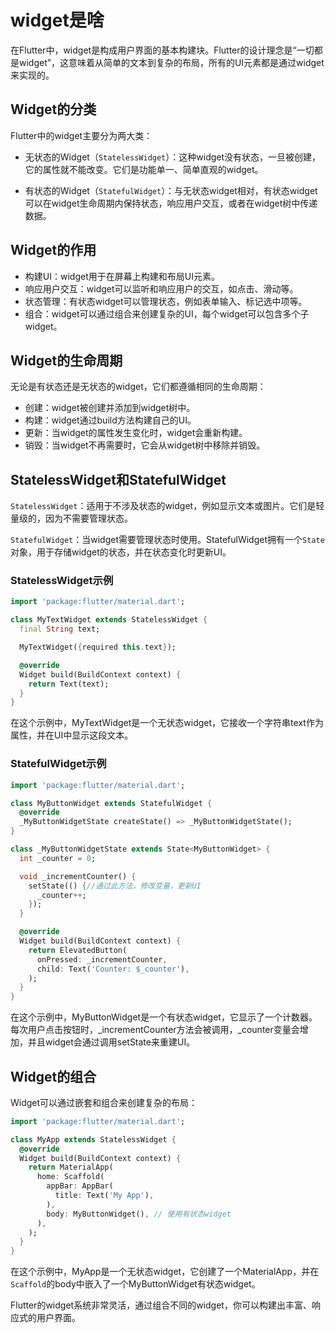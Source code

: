 # widget是啥

在Flutter中，widget是构成用户界面的基本构建块。Flutter的设计理念是“一切都是widget”，这意味着从简单的文本到复杂的布局，所有的UI元素都是通过widget来实现的。

## Widget的分类

Flutter中的widget主要分为两大类：

* 无状态的Widget（`StatelessWidget`）：这种widget没有状态，一旦被创建，它的属性就不能改变。它们是功能单一、简单直观的widget。

* 有状态的Widget（`StatefulWidget`）：与无状态widget相对，有状态widget可以在widget生命周期内保持状态，响应用户交互，或者在widget树中传递数据。

## Widget的作用

* 构建UI：widget用于在屏幕上构建和布局UI元素。
* 响应用户交互：widget可以监听和响应用户的交互，如点击、滑动等。
* 状态管理：有状态widget可以管理状态，例如表单输入、标记选中项等。
* 组合：widget可以通过组合来创建复杂的UI，每个widget可以包含多个子widget。

## Widget的生命周期

无论是有状态还是无状态的widget，它们都遵循相同的生命周期：

* 创建：widget被创建并添加到widget树中。
* 构建：widget通过build方法构建自己的UI。
* 更新：当widget的属性发生变化时，widget会重新构建。
* 销毁：当widget不再需要时，它会从widget树中移除并销毁。

## StatelessWidget和StatefulWidget

`StatelessWidget`：适用于不涉及状态的widget，例如显示文本或图片。它们是轻量级的，因为不需要管理状态。

`StatefulWidget`：当widget需要管理状态时使用。StatefulWidget拥有一个`State`对象，用于存储widget的状态，并在状态变化时更新UI。

### StatelessWidget示例

```dart
import 'package:flutter/material.dart';

class MyTextWidget extends StatelessWidget {
  final String text;

  MyTextWidget({required this.text});

  @override
  Widget build(BuildContext context) {
    return Text(text);
  }
}
```

在这个示例中，MyTextWidget是一个无状态widget，它接收一个字符串text作为属性，并在UI中显示这段文本。

### StatefulWidget示例

```dart
import 'package:flutter/material.dart';

class MyButtonWidget extends StatefulWidget {
  @override
  _MyButtonWidgetState createState() => _MyButtonWidgetState();
}

class _MyButtonWidgetState extends State<MyButtonWidget> {
  int _counter = 0;

  void _incrementCounter() {
    setState(() {//通过此方法，修改变量，更新UI
      _counter++;
    });
  }

  @override
  Widget build(BuildContext context) {
    return ElevatedButton(
      onPressed: _incrementCounter,
      child: Text('Counter: $_counter'),
    );
  }
}
```

在这个示例中，MyButtonWidget是一个有状态widget，它显示了一个计数器。每次用户点击按钮时，_incrementCounter方法会被调用，_counter变量会增加，并且widget会通过调用setState来重建UI。

## Widget的组合

Widget可以通过嵌套和组合来创建复杂的布局：

```dart
import 'package:flutter/material.dart';

class MyApp extends StatelessWidget {
  @override
  Widget build(BuildContext context) {
    return MaterialApp(
      home: Scaffold(
        appBar: AppBar(
          title: Text('My App'),
        ),
        body: MyButtonWidget(), // 使用有状态widget
      ),
    );
  }
}
```

在这个示例中，MyApp是一个无状态widget，它创建了一个MaterialApp，并在`Scaffold`的body中嵌入了一个MyButtonWidget有状态widget。

Flutter的widget系统非常灵活，通过组合不同的widget，你可以构建出丰富、响应式的用户界面。

